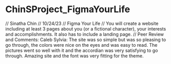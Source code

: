 # ChinSProject_FigmaYourLife

// Sinatha Chin
// 10/24/23
// Figma Your Life
// You will create a website including at least 3 pages about you (or a fictional character), your interests and accomplishments. It also has to include a landing page.
// Peer Review and Comments: Caleb Sylvia: The site was so simple but was so pleasing to go through, the colors were nice on the eyes and was easy to read. The pictures went so well with it and the accordian was very satisfying to go through. Amazing site and the font was very fitting for the theme.


